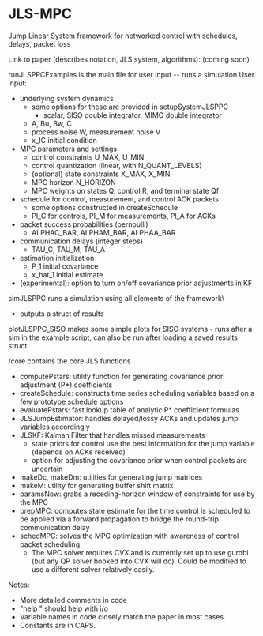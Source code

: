 # JLS-MPC
Jump Linear System framework for networked control with schedules, delays, packet loss

Link to paper (describes notation, JLS system, algorithms):
(coming soon)

runJLSPPCExamples is the main file for user input -- runs a simulation
User input: 
- underlying system dynamics
    - some options for these are provided in setupSystemJLSPPC
        - scalar, SISO double integrator, MIMO double integrator
    - A, Bu, Bw, C
    - process noise W, measurement noise V
    - x_IC initial condition
- MPC parameters and settings
    - control constraints U_MAX, U_MIN
    - control quantization (linear, with N_QUANT_LEVELS)
    - (optional) state constraints X_MAX, X_MIN
    - MPC horizon N_HORIZON
    - MPC weights on states Q, control R, and terminal state Qf
- schedule for control, measurement, and control ACK packets
    - some options constructed in createSchedule
    - PI_C for controls, PI_M for measurements, PI_A for ACKs
- packet success probabilities (bernoulli) 
    - ALPHAC_BAR, ALPHAM_BAR, ALPHAA_BAR 
- communication delays (integer steps)
    - TAU_C, TAU_M, TAU_A 
- estimation initialization 
    - P_1 initial covariance
    - x_hat_1 initial estimate
- (experimental): option to turn on/off covariance prior adjustments in KF    

simJLSPPC runs a simulation using all elements of the framework\
- outputs a struct of results

plotJLSPPC_SISO makes some simple plots for SISO systems
    - runs after a sim in the example script, can also be run after loading a saved results struct

/core contains the core JLS functions 
- computePstars: utility function for generating covariance prior adjustment (P*) coefficients
- createSchedule: constructs time series scheduling variables based on a few prototype schedule options
- evaluatePstars: fast lookup table of analytic P* coefficient formulas
- JLSJumpEstimator: handles delayed/lossy ACKs and updates jump variables accordingly
- JLSKF: Kalman Filter that handles missed measurements
    - state priors for control use the best information for the jump variable (depends on ACKs received)
    - option for adjusting the covariance prior when control packets are uncertain
- makeDc, makeDm: utilities for generating jump matrices
- makeM: utility for generating buffer shift matrix
- paramsNow: grabs a receding-horizon window of constraints for use by the MPC
- prepMPC: computes state estimate for the time control is scheduled to be applied via a forward propagation to bridge the round-trip communication delay
- schedMPC: solves the MPC optimization with awareness of control packet scheduling 
    - The MPC solver requires CVX and is currently set up to use gurobi (but any QP solver hooked into CVX will do).  Could be modified to use a different solver relatively easily.  

Notes: 
- More detailed comments in code
- "help <fcn>" should help with i/o
- Variable names in code closely match the paper in most cases.  
- Constants are in CAPS. 




